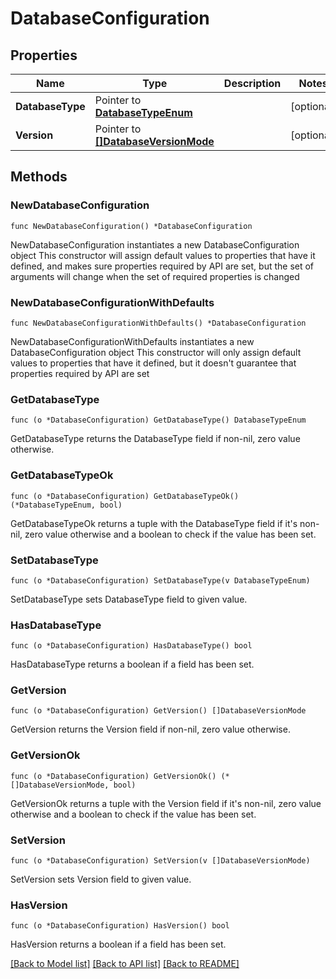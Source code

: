 # DatabaseConfiguration

## Properties

Name | Type | Description | Notes
------------ | ------------- | ------------- | -------------
**DatabaseType** | Pointer to [**DatabaseTypeEnum**](DatabaseTypeEnum.md) |  | [optional] 
**Version** | Pointer to [**[]DatabaseVersionMode**](DatabaseVersionMode.md) |  | [optional] 

## Methods

### NewDatabaseConfiguration

`func NewDatabaseConfiguration() *DatabaseConfiguration`

NewDatabaseConfiguration instantiates a new DatabaseConfiguration object
This constructor will assign default values to properties that have it defined,
and makes sure properties required by API are set, but the set of arguments
will change when the set of required properties is changed

### NewDatabaseConfigurationWithDefaults

`func NewDatabaseConfigurationWithDefaults() *DatabaseConfiguration`

NewDatabaseConfigurationWithDefaults instantiates a new DatabaseConfiguration object
This constructor will only assign default values to properties that have it defined,
but it doesn't guarantee that properties required by API are set

### GetDatabaseType

`func (o *DatabaseConfiguration) GetDatabaseType() DatabaseTypeEnum`

GetDatabaseType returns the DatabaseType field if non-nil, zero value otherwise.

### GetDatabaseTypeOk

`func (o *DatabaseConfiguration) GetDatabaseTypeOk() (*DatabaseTypeEnum, bool)`

GetDatabaseTypeOk returns a tuple with the DatabaseType field if it's non-nil, zero value otherwise
and a boolean to check if the value has been set.

### SetDatabaseType

`func (o *DatabaseConfiguration) SetDatabaseType(v DatabaseTypeEnum)`

SetDatabaseType sets DatabaseType field to given value.

### HasDatabaseType

`func (o *DatabaseConfiguration) HasDatabaseType() bool`

HasDatabaseType returns a boolean if a field has been set.

### GetVersion

`func (o *DatabaseConfiguration) GetVersion() []DatabaseVersionMode`

GetVersion returns the Version field if non-nil, zero value otherwise.

### GetVersionOk

`func (o *DatabaseConfiguration) GetVersionOk() (*[]DatabaseVersionMode, bool)`

GetVersionOk returns a tuple with the Version field if it's non-nil, zero value otherwise
and a boolean to check if the value has been set.

### SetVersion

`func (o *DatabaseConfiguration) SetVersion(v []DatabaseVersionMode)`

SetVersion sets Version field to given value.

### HasVersion

`func (o *DatabaseConfiguration) HasVersion() bool`

HasVersion returns a boolean if a field has been set.


[[Back to Model list]](../README.md#documentation-for-models) [[Back to API list]](../README.md#documentation-for-api-endpoints) [[Back to README]](../README.md)


